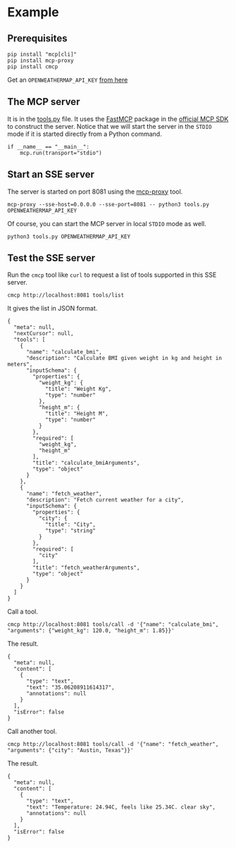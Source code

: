 # Example

## Prerequisites

```
pip install "mcp[cli]"
pip install mcp-proxy
pip install cmcp
```

Get an `OPENWEATHERMAP_API_KEY` [from here](https://openweathermap.org/api)

## The MCP server

It is in the [tools.py](tools.py) file.
It uses the [FastMCP](https://github.com/jlowin/fastmcp) package in the [official MCP SDK](https://github.com/modelcontextprotocol/python-sdk) to construct the server.
Notice that we will start the server in the `STDIO` mode if it is started directly from a Python command.

```
if __name__ == "__main__":
    mcp.run(transport="stdio")
```

## Start an SSE server

The server is started on port 8081 using the [mcp-proxy](https://github.com/sparfenyuk/mcp-proxy) tool.

```
mcp-proxy --sse-host=0.0.0.0 --sse-port=8081 -- python3 tools.py OPENWEATHERMAP_API_KEY
```

Of course, you can start the MCP server in local `STDIO` mode as well.

```
python3 tools.py OPENWEATHERMAP_API_KEY
```

## Test the SSE server

Run the `cmcp` tool like `curl` to request a list of tools supported in this SSE server.

```
cmcp http://localhost:8081 tools/list
```

It gives the list in JSON format.

```
{
  "meta": null,
  "nextCursor": null,
  "tools": [
    {
      "name": "calculate_bmi",
      "description": "Calculate BMI given weight in kg and height in meters",
      "inputSchema": {
        "properties": {
          "weight_kg": {
            "title": "Weight Kg",
            "type": "number"
          },
          "height_m": {
            "title": "Height M",
            "type": "number"
          }
        },
        "required": [
          "weight_kg",
          "height_m"
        ],
        "title": "calculate_bmiArguments",
        "type": "object"
      }
    },
    {
      "name": "fetch_weather",
      "description": "Fetch current weather for a city",
      "inputSchema": {
        "properties": {
          "city": {
            "title": "City",
            "type": "string"
          }
        },
        "required": [
          "city"
        ],
        "title": "fetch_weatherArguments",
        "type": "object"
      }
    }
  ]
}
```

Call a tool.

```
cmcp http://localhost:8081 tools/call -d '{"name": "calculate_bmi", "arguments": {"weight_kg": 120.0, "height_m": 1.85}}'
```

The result.

```
{
  "meta": null,
  "content": [
    {
      "type": "text",
      "text": "35.06208911614317",
      "annotations": null
    }
  ],
  "isError": false
}
```

Call another tool.

```
cmcp http://localhost:8081 tools/call -d '{"name": "fetch_weather", "arguments": {"city": "Austin, Texas"}}'
```

The result.

```
{
  "meta": null,
  "content": [
    {
      "type": "text",
      "text": "Temperature: 24.94C, feels like 25.34C. clear sky",
      "annotations": null
    }
  ],
  "isError": false
}
```

